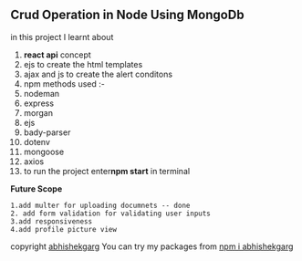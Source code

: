## Crud Operation in Node Using MongoDb

in this project I learnt about

1. **react api** concept
2. ejs to create the html templates
3. ajax and js to create the alert conditons
4. npm methods used :-
5. nodeman
6. express
7. morgan
8. ejs
9. bady-parser
10. dotenv
11. mongoose
12. axios
13. to run the project enter**npm start** in terminal

**Future Scope**

```
1.add multer for uploading documnets -- done
2. add form validation for validating user inputs
3.add responsiveness
4.add profile picture view
```

copyright [abhishekgarg](http://iamabhishekgarg.tech "abhishekgarg")
You can try my packages from [npm i abhishekgarg](https://www.npmjs.com/package/abhishekgarg "npm i abhishekgarg")
